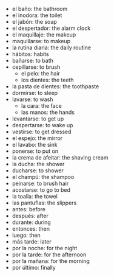 - el baño: the bathroom
- el inodora: the toilet
- el jabón: the soap
- el despertador: the alarm clock
- el maquillaje: the makeup
- maquillarse: to makeup
- la rutina diaria: the daily routine
- hábitos: habits
- bañarse: to bath
- cepillarse: to brush
  - el pelo: the hair
  - los dientes: the teeth
- la pasta de dientes: the toothpaste
- dormirse: to sleep
- lavarse: to wash
  - la cara: the face
  - las manos: the hands
- levantarse: to get up
- despertarse: to wake up
- vestirse: to get dressed
- el espejo: the mirror
- el lavabo: the sink
- ponerse: to put on
- la crema de afeitar: the shaving cream
- la ducha: the shower
- ducharse: to shower
- el champú: the shampoo
- peinarse: to brush hair
- acostarse: to go to bed
- la toalla: the towel
- las pantuflas: the slippers
- antes: before
- después: after
- durante: during
- entonces: then
- luego: then
- más tarde: later
- por la noche: for the night
- por la tarde: for the afternoon
- por la mañana: for the morning
- por último: finally
